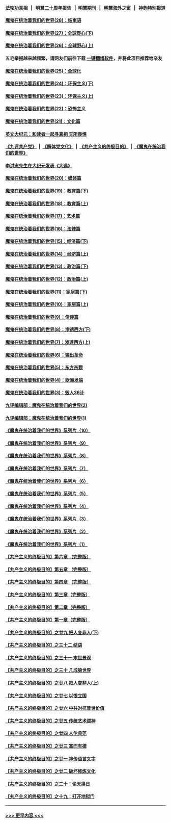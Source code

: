 #### [法轮功真相](https://github.com/gfw-breaker/truth/blob/master/README.md?t=0) &nbsp;&nbsp;|&nbsp;&nbsp; [明慧二十周年报告](https://github.com/gfw-breaker/mh-reports/blob/master/README.md?t=0) &nbsp;&nbsp;|&nbsp;&nbsp;[明慧期刊](https://github.com/gfw-breaker/mh-qikan) &nbsp;&nbsp;|&nbsp;&nbsp; [明慧海外之窗](https://github.com/gfw-breaker/mh-news/blob/master/README.md?t=0) &nbsp;&nbsp;|&nbsp;&nbsp; [神韵特别报道](https://github.com/gfw-breaker/mh-news/blob/master/shenyun.md?t=0)
#### [魔鬼在统治着我们的世界(28)：结束语](../pages/nsc422/n10936246.md?t=07090152) 
#### [魔鬼在统治着我们的世界(27)：全球野心(下)](../pages/nsc422/n10928319.md?t=07090152) 
#### [魔鬼在统治着我们的世界(26)：全球野心(上)](../pages/nsc422/n10900318.md?t=07090152) 
#### 五毛举报越来越频繁，请网友们前往下载 [一键翻墙软件](https://github.com/gfw-breaker/ssr-accounts)，并将此项目推荐给亲友
#### [魔鬼在统治着我们的世界(25)：全球化](../pages/nsc422/n10788205.md?t=07090152) 
#### [魔鬼在统治着我们的世界(24)：环保主义(下)](../pages/nsc422/n10695307.md?t=07090152) 
#### [魔鬼在统治着我们的世界(23)：环保主义(上)](../pages/nsc422/n10688613.md?t=07090152) 
#### [魔鬼在统治着我们的世界(22)：恐怖主义](../pages/nsc422/n10614727.md?t=07090152) 
#### [魔鬼在统治着我们的世界(21)：文化篇](../pages/nsc422/n10597706.md?t=07090152) 
#### [英文大纪元：和读者一起寻真相 无所畏惧](../pages/nsc422/n12542027.md?t=07090152) 
#### [《九评共产党》](https://github.com/begood0513/9ping.md/blob/master/README.md) &nbsp;|&nbsp; [《解体党文化》](../../../../jtdwh.md/blob/master/README.md)  &nbsp;|&nbsp; [《共产主义的终极目的》](../../../../gczydzjmd.md/blob/master/README.md) &nbsp;|&nbsp; [《魔鬼在统治我们的世界》](../../../../mgztzwmdsj.md/blob/master/README.md) 
#### [李洪志先生在大纪元发表《大选》](../pages/nsc422/n12534746.md?t=07090152) 
#### [魔鬼在统治着我们的世界(20)：媒体篇](../pages/nsc422/n10586579.md?t=07090152) 
#### [魔鬼在统治着我们的世界(19)：教育篇(下)](../pages/nsc422/n10564808.md?t=07090152) 
#### [魔鬼在统治着我们的世界(18)：教育篇(上)](../pages/nsc422/n10526970.md?t=07090152) 
#### [魔鬼在统治着我们的世界(17)：艺术篇](../pages/nsc422/n10499093.md?t=07090152) 
#### [魔鬼在统治着我们的世界(16)：法律篇](../pages/nsc422/n10485969.md?t=07090152) 
#### [魔鬼在统治着我们的世界(15)：经济篇(下)](../pages/nsc422/n10469975.md?t=07090152) 
#### [魔鬼在统治着我们的世界(14)：经济篇(上)](../pages/nsc422/n10457370.md?t=07090152) 
#### [魔鬼在统治着我们的世界(13)：政治篇(下)](../pages/nsc422/n10448270.md?t=07090152) 
#### [魔鬼在统治着我们的世界(12)：政治篇(上)](../pages/nsc422/n10444576.md?t=07090152) 
#### [魔鬼在统治着我们的世界(11)：家庭篇(下)](../pages/nsc422/n10440961.md?t=07090152) 
#### [魔鬼在统治着我们的世界(10)：家庭篇(上)](../pages/nsc422/n10435448.md?t=07090152) 
#### [魔鬼在统治着我们的世界(9)：信仰篇](../pages/nsc422/n10432159.md?t=07090152) 
#### [魔鬼在统治着我们的世界(8)：渗透西方(下)](../pages/nsc422/n10429603.md?t=07090152) 
#### [魔鬼在统治着我们的世界(7)：渗透西方(上)](../pages/nsc422/n10426013.md?t=07090152) 
#### [魔鬼在统治着我们的世界(6)：输出革命](../pages/nsc422/n10421536.md?t=07090152) 
#### [魔鬼在统治着我们的世界(5)：东方杀戮](../pages/nsc422/n10417707.md?t=07090152) 
#### [魔鬼在统治着我们的世界(4)：欧洲发端](../pages/nsc422/n10414890.md?t=07090152) 
#### [魔鬼在统治着我们的世界(3)：毁人36计](../pages/nsc422/n10411583.md?t=07090152) 
#### [九评编辑部：魔鬼在统治着我们的世界(2)](../pages/nsc422/n10410036.md?t=07090152) 
#### [九评编辑部：魔鬼在统治着我们的世界(1)](../pages/nsc422/n10406825.md?t=07090152) 
#### [《魔鬼在统治着我们的世界》系列片（10）](../pages/nsc422/n12292670.md?t=07090152) 
#### [《魔鬼在统治着我们的世界》系列片（9）](../pages/nsc422/n12290859.md?t=07090152) 
#### [《魔鬼在统治着我们的世界》系列片（8）](../pages/nsc422/n12287445.md?t=07090152) 
#### [《魔鬼在统治着我们的世界》系列片（7）](../pages/nsc422/n12283425.md?t=07090152) 
#### [《魔鬼在统治着我们的世界》系列片（6）](../pages/nsc422/n12282314.md?t=07090152) 
#### [《魔鬼在统治着我们的世界》系列片（5）](../pages/nsc422/n12281419.md?t=07090152) 
#### [《魔鬼在统治着我们的世界》系列片（4）](../pages/nsc422/n12274024.md?t=07090152) 
#### [《魔鬼在统治着我们的世界》系列片（3）](../pages/nsc422/n12271322.md?t=07090152) 
#### [《魔鬼在统治着我们的世界》系列片（2）](../pages/nsc422/n12269049.md?t=07090152) 
#### [《魔鬼在统治着我们的世界》系列片（1）](../pages/nsc422/n12267575.md?t=07090152) 
#### [【共产主义的终极目的】第六章 （完整版）](../pages/nsc422/n11428913.md?t=07090152) 
#### [【共产主义的终极目的】第五章 （完整版）](../pages/nsc422/n11428912.md?t=07090152) 
#### [【共产主义的终极目的】第四章 （完整版）](../pages/nsc422/n11428907.md?t=07090152) 
#### [【共产主义的终极目的】第三章（完整版）](../pages/nsc422/n11428848.md?t=07090152) 
#### [【共产主义的终极目的】第二章（完整版）](../pages/nsc422/n11428831.md?t=07090152) 
#### [【共产主义的终极目的】第一章（完整版）](../pages/nsc422/n11417651.md?t=07090152) 
#### [【共产主义的终极目的】之廿九 把人变非人(下)](../pages/nsc422/n11344140.md?t=07090152) 
#### [【共产主义的终极目的】之三十二 结语](../pages/nsc422/n11360535.md?t=07090152) 
#### [【共产主义的终极目的】之三十一 末世景观](../pages/nsc422/n11351129.md?t=07090152) 
#### [【共产主义的终极目的】之三十 几成狼世界](../pages/nsc422/n11348280.md?t=07090152) 
#### [【共产主义的终极目的】之廿八 把人变非人(上)](../pages/nsc422/n11340492.md?t=07090152) 
#### [【共产主义的终极目的】之廿七 以恨立国](../pages/nsc422/n11336944.md?t=07090152) 
#### [【共产主义的终极目的】之廿六 中共对抗普世价值](../pages/nsc422/n11324785.md?t=07090152) 
#### [【共产主义的终极目的】之廿五 传统艺术颂神](../pages/nsc422/n11296396.md?t=07090152) 
#### [【共产主义的终极目的】之廿四 人伦典范](../pages/nsc422/n11296397.md?t=07090152) 
#### [【共产主义的终极目的】之廿三 富而有德](../pages/nsc422/n11283598.md?t=07090152) 
#### [【共产主义的终极目的】之廿一 神传语言文字](../pages/nsc422/n11263265.md?t=07090152) 
#### [【共产主义的终极目的】之廿二 破坏修炼文化](../pages/nsc422/n11245728.md?t=07090152) 
#### [【共产主义的终极目的】之二十：偷天换日](../pages/nsc422/n11238846.md?t=07090152) 
#### [【共产主义的终极目的】之十九：打开地狱门](../pages/nsc422/n11206376.md?t=07090152) 

----
#### [ >>> 更早内容 <<< ](../indexes/nsc422-earlier.md)
